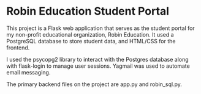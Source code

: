 # Robin Education Student Portal

This project is a Flask web application that serves as the student portal for my non-profit educational organization, Robin Education.
It used a PostgreSQL database to store student data, and HTML/CSS for the frontend.

I used the psycopg2 library to interact with the Postgres database along with flask-login to manage user sessions.
Yagmail was used to automate email messaging.

The primary backend files on the project are app.py and robin_sql.py.

